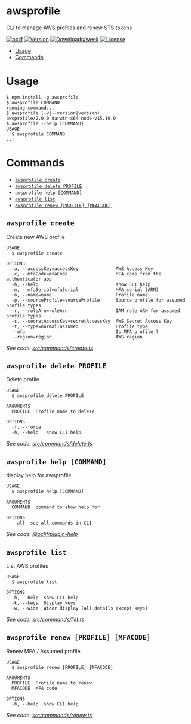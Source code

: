 awsprofile
==========

CLI to manage AWS profiles and renew STS tokens

[![oclif](https://img.shields.io/badge/cli-oclif-brightgreen.svg)](https://oclif.io)
[![Version](https://img.shields.io/npm/v/awsprofile.svg)](https://npmjs.org/package/awsprofile)
[![Downloads/week](https://img.shields.io/npm/dw/awsprofile.svg)](https://npmjs.org/package/awsprofile)
[![License](https://img.shields.io/npm/l/awsprofile.svg)](https://github.com/kheriox-technologies/awsprofile/blob/master/package.json)

<!-- toc -->
* [Usage](#usage)
* [Commands](#commands)
<!-- tocstop -->
# Usage
<!-- usage -->
```sh-session
$ npm install -g awsprofile
$ awsprofile COMMAND
running command...
$ awsprofile (-v|--version|version)
awsprofile/2.0.0 darwin-x64 node-v15.10.0
$ awsprofile --help [COMMAND]
USAGE
  $ awsprofile COMMAND
...
```
<!-- usagestop -->
# Commands
<!-- commands -->
* [`awsprofile create`](#awsprofile-create)
* [`awsprofile delete PROFILE`](#awsprofile-delete-profile)
* [`awsprofile help [COMMAND]`](#awsprofile-help-command)
* [`awsprofile list`](#awsprofile-list)
* [`awsprofile renew [PROFILE] [MFACODE]`](#awsprofile-renew-profile-mfacode)

## `awsprofile create`

Create new AWS profile

```
USAGE
  $ awsprofile create

OPTIONS
  -a, --accessKey=accessKey              AWS Access Key
  -c, --mfaCode=mfaCode                  MFA code from the authenticator app
  -h, --help                             show CLI help
  -m, --mfaSerial=mfaSerial              MFA serial (ARN)
  -n, --name=name                        Profile name
  -p, --sourceProfile=sourceProfile      Source profile for assumed profile types
  -r, --roleArn=roleArn                  IAM role ARN for assumed profile types
  -s, --secretAccessKey=secretAccessKey  AWS Secret Access Key
  -t, --type=normal|assumed              Profile type
  --mfa                                  Is MFA profile ?
  --region=region                        AWS region
```

_See code: [src/commands/create.ts](https://github.com/kheriox-technologies/awsprofile/blob/v2.0.0/src/commands/create.ts)_

## `awsprofile delete PROFILE`

Delete profile

```
USAGE
  $ awsprofile delete PROFILE

ARGUMENTS
  PROFILE  Profile name to delete

OPTIONS
  -f, --force
  -h, --help   show CLI help
```

_See code: [src/commands/delete.ts](https://github.com/kheriox-technologies/awsprofile/blob/v2.0.0/src/commands/delete.ts)_

## `awsprofile help [COMMAND]`

display help for awsprofile

```
USAGE
  $ awsprofile help [COMMAND]

ARGUMENTS
  COMMAND  command to show help for

OPTIONS
  --all  see all commands in CLI
```

_See code: [@oclif/plugin-help](https://github.com/oclif/plugin-help/blob/v3.2.2/src/commands/help.ts)_

## `awsprofile list`

List AWS profiles

```
USAGE
  $ awsprofile list

OPTIONS
  -h, --help  show CLI help
  -k, --keys  Display keys
  -w, --wide  Wider display (All details except keys)
```

_See code: [src/commands/list.ts](https://github.com/kheriox-technologies/awsprofile/blob/v2.0.0/src/commands/list.ts)_

## `awsprofile renew [PROFILE] [MFACODE]`

Renew MFA / Assumed profile

```
USAGE
  $ awsprofile renew [PROFILE] [MFACODE]

ARGUMENTS
  PROFILE  Profile name to renew
  MFACODE  MFA code

OPTIONS
  -h, --help  show CLI help
```

_See code: [src/commands/renew.ts](https://github.com/kheriox-technologies/awsprofile/blob/v2.0.0/src/commands/renew.ts)_
<!-- commandsstop -->
